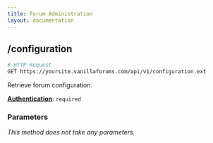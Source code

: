 ```yaml
---
title: Forum Administration
layout: documentation
---
```


## /configuration

```sh
# HTTP Request
GET https://yoursite.vanillaforums.com/api/v1/configuration.ext
```

Retrieve forum configuration.

[__Authentication__](../#toc_5): `required`

### Parameters

_This method does not take any parameters._
